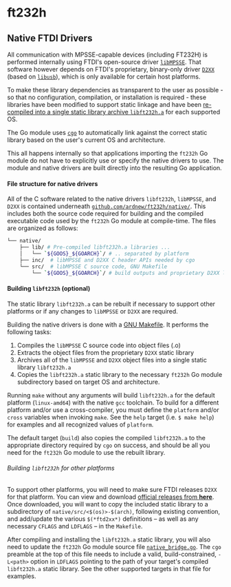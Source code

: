 # ft232h
## Native FTDI Drivers
All communication with MPSSE-capable devices (including FT232H) is performed internally using FTDI's open-source driver [`libMPSSE`](https://www.ftdichip.com/Support/SoftwareExamples/MPSSE.htm). That software however depends on FTDI's proprietary, binary-only driver [`D2XX`](https://www.ftdichip.com/Drivers/D2XX.htm) (based on [`libusb`](https://github.com/libusb/libusb)), which is only available for certain host platforms.

To make these library dependencies as transparent to the user as possible - so that no configuration, compilation, or installation is required - these libraries have been modified to support static linkage and have been [re-compiled into a single static library archive `libft232h.a`](#building-libft232h-optional) for each supported OS.

The Go module uses [`cgo`](https://golang.org/cmd/cgo/) to automatically link against the correct static library based on the user's current OS and architecture.

This all happens internally so that applications importing the `ft232h` Go module do not have to explicitly use or specify the native drivers to use. The module and native drivers are built directly into the resulting Go application.

#### File structure for native drivers
All of the C software related to the native drivers `libft232h`, `libMPSSE`, and `D2XX` is contained underneath [`github.com/ardnew/ft232h/native/`](https://github.com/ardnew/ft232h/native). This includes both the source code required for building and the compiled executable code used by the `ft232h` Go module at compile-time. The files are organized as follows:
```sh
└── native/
    ├── lib/ # Pre-compiled libft232h.a libraries ...
    │   └── `${GOOS}_${GOARCH}`/ # .. separated by platform
    ├── inc/  # libMPSSE and D2XX C header APIs needed by cgo
    └── src/  # libMPSSE C source code, GNU Makefile
        └── `${GOOS}_${GOARCH}`/ # build outputs and proprietary D2XX library
```

#### Building `libft232h` (optional)
The static library `libft232h.a` can be rebuilt if necessary to support other platforms or if any changes to `libMPSSE` or `D2XX` are required.

Building the native drivers is done with a [GNU Makefile](src/Makefile). It performs the following tasks:
1. Compiles the `libMPSSE` C source code into object files (.o)
2. Extracts the object files from the proprietary `D2XX` static library
3. Archives all of the `libMPSSE` and `D2XX` object files into a single static library `libft232h.a`
4. Copies the `libft232h.a` static library to the necessary `ft232h` Go module subdirectory based on target OS and architecture.

Running `make` without any arguments will build `libft232h.a` for the default platform (`linux-amd64`) with the native `gcc` toolchain. To build for a different platform and/or use a cross-compiler, you must define the `platform` and/or `cross` variables when invoking `make`. See the `help` target (i.e. `$ make help`) for examples and all recognized values of `platform`.

The default target (`build`) also copies the compiled `libft232h.a` to the appropriate directory required by `cgo` on success, and should be all you need for the `ft232h` Go module to use the rebuilt library.

###### Building `libft232h` for other platforms
To support other platforms, you will need to make sure FTDI releases `D2XX` for that platform. You can view and download [official releases from **here**](https://www.ftdichip.com/Drivers/D2XX.htm). Once downloaded, you will want to copy the included static library to a subdirectory of `native/src/<$(os)>-$(arch)`, following existing convention, and add/update the various `$(*ftd2xx*)` definitions – as well as any necessary `CFLAGS` and `LDFLAGS` – in the `Makefile`.

After compiling and installing the `libft232h.a` static library, you will also need to update the `ft232h` Go module source file [`native_bridge.go`](https://github.com/ardnew/ft232h/native_bridge.go). The `cgo` preamble at the top of this file needs to include a valid, build-constrained, `-L<path>` option in `LDFLAGS` pointing to the path of your target's compiled `libft232h.a` static library. See the other supported targets in that file for examples.

